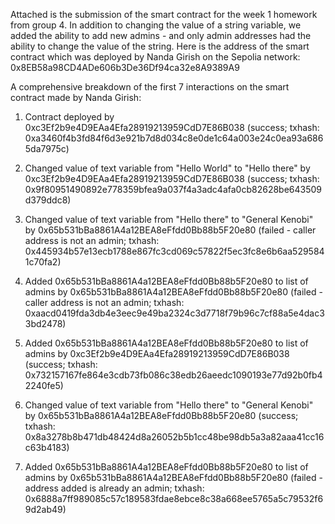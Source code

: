 Attached is the submission of the smart contract for the week 1 homework from group 4. In addition to changing the value of a string variable, we added the ability to add new admins - and only admin addresses had the ability to change the value of the string. Here is the address of the smart contract which was deployed by Nanda Girish on the Sepolia network: 0x8EB58a98CD4ADe606b3De36Df94ca32e8A9389A9

A comprehensive breakdown of the first 7 interactions on the smart contract made by Nanda Girish:

1. Contract deployed by 0xc3Ef2b9e4D9EAa4Efa28919213959CdD7E86B038 (success; txhash: 0xa3460f4b3fd84f6d3e921b7d8d034c8e0de1c64a003e24c0ea93a6865da7975c)
   
2. Changed value of text variable from "Hello World" to "Hello there" by 0xc3Ef2b9e4D9EAa4Efa28919213959CdD7E86B038 (success; txhash: 0x9f80951490892e778359bfea9a037f4a3adc4afa0cb82628be643509d379ddc8)

3. Changed value of text variable from "Hello there" to "General Kenobi" by 0x65b531bBa8861A4a12BEA8eFfdd0Bb88b5F20e80 (failed - caller address is not an admin; txhash: 0x445934b57e13ecb1788e867fc3cd069c57822f5ec3fc8e6b6aa5295841c70fa2)

4. Added 0x65b531bBa8861A4a12BEA8eFfdd0Bb88b5F20e80 to list of admins by 0x65b531bBa8861A4a12BEA8eFfdd0Bb88b5F20e80 (failed - caller address is not an admin; txhash: 0xaacd0419fda3db4e3eec9e49ba2324c3d7718f79b96c7cf88a5e4dac33bd2478)

5. Added 0x65b531bBa8861A4a12BEA8eFfdd0Bb88b5F20e80 to list of admins by 0xc3Ef2b9e4D9EAa4Efa28919213959CdD7E86B038 (success; txhash: 0x732157167fe864e3cdb73fb086c38edb26aeedc1090193e77d92b0fb42240fe5)

6. Changed value of text variable from "Hello there" to "General Kenobi" by 0x65b531bBa8861A4a12BEA8eFfdd0Bb88b5F20e80 (success; txhash: 0x8a3278b8b471db48424d8a26052b5b1cc48be98db5a3a82aaa41cc16c63b4183)

7. Added 0x65b531bBa8861A4a12BEA8eFfdd0Bb88b5F20e80 to list of admins by 0x65b531bBa8861A4a12BEA8eFfdd0Bb88b5F20e80 (failed - address added is already an admin; txhash: 0x6888a7ff989085c57c189583fdae8ebce8c38a668ee5765a5c79532f69d2ab49)
